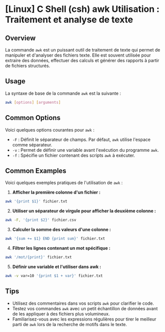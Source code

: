 # [Linux] C Shell (csh) awk Utilisation : Traitement et analyse de texte

## Overview
La commande `awk` est un puissant outil de traitement de texte qui permet de manipuler et d'analyser des fichiers texte. Elle est souvent utilisée pour extraire des données, effectuer des calculs et générer des rapports à partir de fichiers structurés.

## Usage
La syntaxe de base de la commande `awk` est la suivante :

```bash
awk [options] [arguments]
```

## Common Options
Voici quelques options courantes pour `awk` :

- `-F` : Définit le séparateur de champs. Par défaut, `awk` utilise l'espace comme séparateur.
- `-v` : Permet de définir une variable avant l'exécution du programme `awk`.
- `-f` : Spécifie un fichier contenant des scripts `awk` à exécuter.

## Common Examples
Voici quelques exemples pratiques de l'utilisation de `awk` :

1. **Afficher la première colonne d'un fichier :**

```bash
awk '{print $1}' fichier.txt
```

2. **Utiliser un séparateur de virgule pour afficher la deuxième colonne :**

```bash
awk -F, '{print $2}' fichier.csv
```

3. **Calculer la somme des valeurs d'une colonne :**

```bash
awk '{sum += $1} END {print sum}' fichier.txt
```

4. **Filtrer les lignes contenant un mot spécifique :**

```bash
awk '/mot/{print}' fichier.txt
```

5. **Définir une variable et l'utiliser dans awk :**

```bash
awk -v var=10 '{print $1 + var}' fichier.txt
```

## Tips
- Utilisez des commentaires dans vos scripts `awk` pour clarifier le code.
- Testez vos commandes `awk` avec un petit échantillon de données avant de les appliquer à des fichiers plus volumineux.
- Familiarisez-vous avec les expressions régulières pour tirer le meilleur parti de `awk` lors de la recherche de motifs dans le texte.